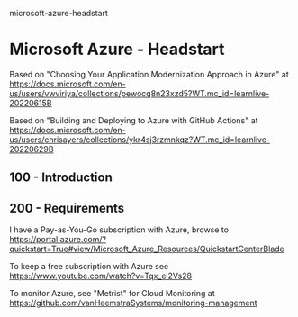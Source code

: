 microsoft-azure-headstart
# Microsoft Azure - Headstart

Based on "Choosing Your Application Modernization Approach in Azure" at https://docs.microsoft.com/en-us/users/vwviriya/collections/pewocq8n23xzd5?WT.mc_id=learnlive-20220615B

Based on "Building and Deploying to Azure with GitHub Actions" at https://docs.microsoft.com/en-us/users/chrisayers/collections/ykr4sj3rzmnkqz?WT.mc_id=learnlive-20220629B

## 100 - Introduction

## 200 - Requirements

I have a Pay-as-You-Go subscription with Azure, browse to https://portal.azure.com/?quickstart=True#view/Microsoft_Azure_Resources/QuickstartCenterBlade

To keep a free subscription with Azure see https://www.youtube.com/watch?v=Tqx_el2Vs28

To monitor Azure, see "Metrist" for Cloud Monitoring at https://github.com/vanHeemstraSystems/monitoring-management
